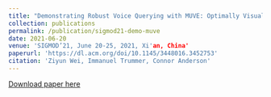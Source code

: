 ```yaml
---
title: "Demonstrating Robust Voice Querying with MUVE: Optimally Visualizing Results of Phonetically Similar Queries"
collection: publications
permalink: /publication/sigmod21-demo-muve
date: 2021-06-20
venue: 'SIGMOD’21, June 20-25, 2021, Xi'an, China'
paperurl: 'https://dl.acm.org/doi/10.1145/3448016.3452753'
citation: 'Ziyun Wei, Immanuel Trummer, Connor Anderson'
---
```


[Download paper here](http://ultra-seven.github.io/files/demo-muve.pdf)

